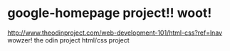 # google-homepage project!! woot! 
http://www.theodinproject.com/web-development-101/html-css?ref=lnav wowzer!
the odin project html/css project
